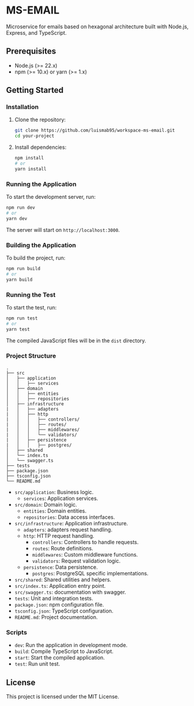 # MS-EMAIL

Microservice for emails based on hexagonal architecture built with Node.js, Express, and TypeScript.

## Prerequisites

- Node.js (>= 22.x)
- npm (>= 10.x) or yarn (>= 1.x)

## Getting Started

### Installation

1. Clone the repository:
    ```sh
    git clone https://github.com/luismab95/workspace-ms-email.git
    cd your-project
    ```

2. Install dependencies:
    ```sh
    npm install
    # or
    yarn install
    ```

### Running the Application

To start the development server, run:
```sh
npm run dev
# or
yarn dev
```

The server will start on `http://localhost:3000`.

### Building the Application

To build the project, run:
```sh
npm run build
# or
yarn build
```

### Running the Test

To start the test, run:
```sh
npm run test
# or
yarn test
```

The compiled JavaScript files will be in the `dist` directory.

### Project Structure

```
.
├── src
│   ├── application
│   │   ├── services
│   ├── domain
│   │   ├── entities
│   │   ├── repositories
│   ├── infrastructure
|   │   ├── adapters
|   │   ├── http
|   │   │   ├── controllers/
|   │   │   ├── routes/
|   │   │   ├── middlewares/
|   │   │   └── validators/
|   │   ├── persistence
|   │   │   ├── postgres/
│   ├── shared
│   └── index.ts
│   └── swagger.ts
├── tests
├── package.json
├── tsconfig.json
└── README.md
```

- `src/application`: Business logic.
  - `services`: Application services.
- `src/domain`: Domain logic.
  - `entities`: Domain entities.
  - `repositories`: Data access interfaces.
- `src/infrastructure`: Application infrastructure.
  - `adapters`: adapters request handling.
  - `http`: HTTP request handling.
    - `controllers`: Controllers to handle requests.
    - `routes`: Route definitions.
    - `middlewares`: Custom middleware functions.
    - `validators`: Request validation logic.
  - `persistence`: Data persistence.
    - `postgres`: PostgreSQL specific implementations.
- `src/shared`: Shared utilities and helpers.
- `src/index.ts`: Application entry point.
- `src/swagger.ts`: documentation with swagger.
- `tests`: Unit and integration tests.
- `package.json`: npm configuration file.
- `tsconfig.json`: TypeScript configuration.
- `README.md`: Project documentation.

### Scripts

- `dev`: Run the application in development mode.
- `build`: Compile TypeScript to JavaScript.
- `start`: Start the compiled application.
- `test`: Run unit test.

## License

This project is licensed under the MIT License.